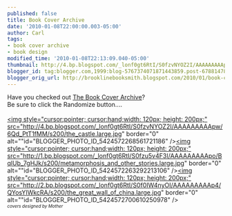 ```yaml
---
published: false
title: Book Cover Archive
date: '2010-01-08T22:00:00.003-05:00'
author: Carl
tags:
- book cover archive
- book design
modified_time: '2010-01-08T22:13:09.040-05:00'
thumbnail: http://4.bp.blogspot.com/_lonf0gt6RtI/S0fzvNYOZ2I/AAAAAAAAApw/6Qd_PtT1fMM/s72-c/the_castle.large.jpg
blogger_id: tag:blogger.com,1999:blog-5767374071871443859.post-6788147890024367653
blogger_orig_url: http://brooklinebooksmith.blogspot.com/2010/01/book-cover-archive.html
---
```


Have you checked out <a href="http://bookcoverarchive.com/">The Book Cover Archive</a>? <br />Be sure to click the Randomize button....<br /><br /><a onblur="try {parent.deselectBloggerImageGracefully();} catch(e) {}" href="http://4.bp.blogspot.com/_lonf0gt6RtI/S0fzvNYOZ2I/AAAAAAAAApw/6Qd_PtT1fMM/s1600-h/the_castle.large.jpg"><img style="cursor:pointer; cursor:hand;width: 120px; height: 200px;" src="http://4.bp.blogspot.com/_lonf0gt6RtI/S0fzvNYOZ2I/AAAAAAAAApw/6Qd_PtT1fMM/s200/the_castle.large.jpg" border="0" alt=""id="BLOGGER_PHOTO_ID_5424572268561721186" /></a><a onblur="try {parent.deselectBloggerImageGracefully();} catch(e) {}" href="http://1.bp.blogspot.com/_lonf0gt6RtI/S0fzu5v4F3I/AAAAAAAAApo/BqlUb_7gHJk/s1600-h/metamorphosis_and_other_stories.large.jpg"><img style="cursor:pointer; cursor:hand;width: 120px; height: 200px;" src="http://1.bp.blogspot.com/_lonf0gt6RtI/S0fzu5v4F3I/AAAAAAAAApo/BqlUb_7gHJk/s200/metamorphosis_and_other_stories.large.jpg" border="0" alt=""id="BLOGGER_PHOTO_ID_5424572263292213106" /></a><a onblur="try {parent.deselectBloggerImageGracefully();} catch(e) {}" href="http://2.bp.blogspot.com/_lonf0gt6RtI/S0f0IW4nyOI/AAAAAAAAAp4/QYosYIWkcRA/s1600-h/the_great_wall_of_china.large.jpg"><img style="cursor:pointer; cursor:hand;width: 120px; height: 200px;" src="http://2.bp.blogspot.com/_lonf0gt6RtI/S0f0IW4nyOI/AAAAAAAAAp4/QYosYIWkcRA/s200/the_great_wall_of_china.large.jpg" border="0" alt=""id="BLOGGER_PHOTO_ID_5424572700610250978" /></a><br /><i><font size="1">covers designed by Mother</font></i>